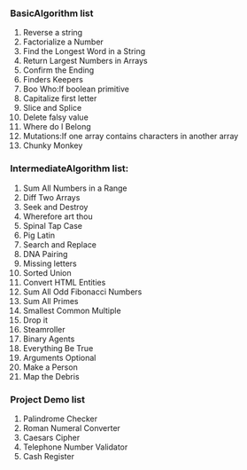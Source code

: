 ### BasicAlgorithm list
01.	Reverse a string
02.	Factorialize a Number
03.	Find the Longest Word in a String
04.	Return Largest Numbers in Arrays
05.	Confirm the Ending
06.	Finders Keepers
07.	Boo Who:If boolean primitive
08.	Capitalize first letter
09.	Slice and Splice
10.	Delete falsy value
11.	Where do I Belong
12.	Mutations:If one array contains characters in another array
13.	Chunky Monkey


### IntermediateAlgorithm list:

01.	Sum All Numbers in a Range
02.	Diff Two Arrays
03.	Seek and Destroy
04.	Wherefore art thou
05.	Spinal Tap Case
06.	Pig Latin
07.	Search and Replace
08.	DNA Pairing
09.	Missing letters
10.	Sorted Union
11.	Convert HTML Entities
12.	Sum All Odd Fibonacci Numbers
13.	Sum All Primes
14.	Smallest Common Multiple
15.	Drop it
16.	Steamroller
17.	Binary Agents
18.	Everything Be True
19.	Arguments Optional
20.	Make a Person
21.	Map the Debris

### Project Demo list

01.	Palindrome Checker
02.	Roman Numeral Converter
03.	Caesars Cipher
04.	Telephone Number Validator
05.	Cash Register

